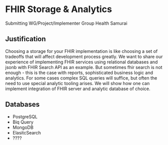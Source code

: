 # FHIR Storage & Analytics

Submitting WG/Project/Implementer Group
Health Samurai

## Justification

Choosing a storage for your FHIR implementation is like choosing a set of tradeoffs that will affect development process greatly. We want to share our experience of implementing FHIR services using relational databases and jsonb with FHIR Search API as an example. But sometimes fhir search is not enough - this is the case with reports, sophisticated business logic and analytics. For some cases complex SQL queries will suffice, but often the need to use special analytic tooling arises. We will show how one can implement integration of FHIR server and analytic database of choice.

## Databases

* PostgreSQL
* Biq Query
* MongoDB
* ElasitcSearch
* ????
